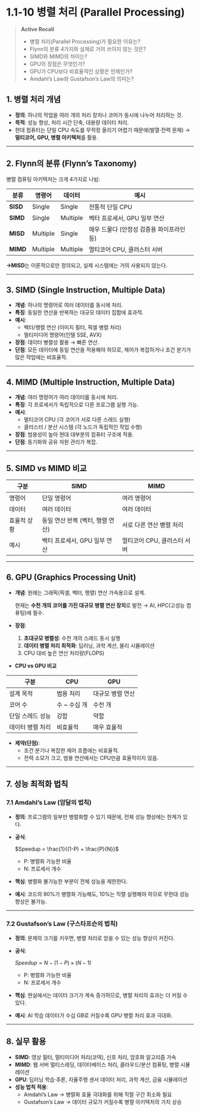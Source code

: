 # 1.1-10 병렬 처리 (Parallel Processing)

> **Active Recall**
> 
> - 병렬 처리(Parallel Processing)가 필요한 이유는?
> - Flynn의 분류 4가지와 실제로 거의 쓰이지 않는 것은?
> - SIMD와 MIMD의 차이는?
> - GPU의 장점은 무엇인가?
> - GPU가 CPU보다 비효율적인 상황은 언제인가?
> - Amdahl’s Law와 Gustafson’s Law의 의미는?

## 1. 병렬 처리 개념

- **정의**: 하나의 작업을 여러 개의 처리 장치나 코어가 동시에 나누어 처리하는 것.
- **목적**: 성능 향상, 처리 시간 단축, 대용량 데이터 처리.
- 현대 컴퓨터는 단일 CPU 속도를 무작정 올리기 어렵기 때문에(발열·전력 문제) → **멀티코어, GPU, 병렬 아키텍처**를 활용.

---

## 2. Flynn의 분류 (Flynn’s Taxonomy)

병렬 컴퓨팅 아키텍처는 크게 4가지로 나뉨:

| 분류 | 명령어 | 데이터 | 예시 |
| --- | --- | --- | --- |
| **SISD** | Single | Single | 전통적 단일 CPU |
| **SIMD** | Single | Multiple | 벡터 프로세서, GPU 일부 연산 |
| **MISD** | Multiple | Single | 매우 드물다 (안정성 검증용 파이프라인 등) |
| **MIMD** | Multiple | Multiple | 멀티코어 CPU, 클러스터 서버 |

**→MISD**는 이론적으로만 정의되고, 실제 시스템에는 거의 사용되지 않는다.

---

## 3. SIMD (Single Instruction, Multiple Data)

- **개념**: 하나의 명령어로 여러 데이터를 동시에 처리.
- **특징**: 동일한 연산을 반복하는 대규모 데이터 집합에 효과적.
- **예시**:
    - 벡터/행렬 연산 (이미지 필터, 픽셀 병렬 처리)
    - 멀티미디어 명령어(인텔 SSE, AVX)
- **장점**: 데이터 병렬성 활용 → 빠른 연산.
- **단점**: 모든 데이터에 동일 연산을 적용해야 하므로, 제어가 복잡하거나 조건 분기가 많은 작업에는 비효율적.

---

## 4. MIMD (Multiple Instruction, Multiple Data)

- **개념**: 여러 명령어가 여러 데이터를 동시에 처리.
- **특징**: 각 프로세서가 독립적으로 다른 프로그램 실행 가능.
- **예시**:
    - 멀티코어 CPU (각 코어가 서로 다른 스레드 실행)
    - 클러스터 / 분산 시스템 (각 노드가 독립적인 작업 수행)
- **장점**: 범용성이 높아 현대 대부분의 컴퓨터 구조에 적용.
- **단점**: 동기화와 공유 자원 관리가 복잡.

---

## 5. SIMD vs MIMD 비교

| 구분 | SIMD | MIMD |
| --- | --- | --- |
| 명령어 | 단일 명령어 | 여러 명령어 |
| 데이터 | 여러 데이터 | 여러 데이터 |
| 효율적 상황 | 동일 연산 반복 (벡터, 행렬 연산) | 서로 다른 연산 병렬 처리 |
| 예시 | 벡터 프로세서, GPU 일부 연산 | 멀티코어 CPU, 클러스터 서버 |

---

## 6. GPU (Graphics Processing Unit)

- **개념**: 원래는 그래픽(픽셀, 벡터, 행렬) 연산 가속용으로 설계.
    
    현재는 **수천 개의 코어를 가진 대규모 병렬 연산 장치**로 발전 → AI, HPC(고성능 컴퓨팅)에 필수.
    
- **장점**:
    1. **초대규모 병렬성**: 수천 개의 스레드 동시 실행
    2. **데이터 병렬 처리 최적화**: 딥러닝, 과학 계산, 물리 시뮬레이션
    3. CPU 대비 높은 연산 처리량(FLOPS)
- **CPU vs GPU 비교**

| 구분 | CPU | GPU |
| --- | --- | --- |
| 설계 목적 | 범용 처리 | 대규모 병렬 연산 |
| 코어 수 | 수 ~ 수십 개 | 수천 개 |
| 단일 스레드 성능 | 강함 | 약함 |
| 데이터 병렬 처리 | 비효율적 | 매우 효율적 |
- **제약(단점)**:
    - 조건 분기나 복잡한 제어 흐름에는 비효율적.
    - 전력 소모가 크고, 범용 연산에서는 CPU만큼 효율적이지 않음.

---

## 7. 성능 최적화 법칙

### 7.1 Amdahl’s Law (암달의 법칙)

- **정의**: 프로그램의 일부만 병렬화할 수 있기 때문에, 전체 성능 향상에는 한계가 있다.
- **공식**:
    
    $Speedup = \frac{1}{(1-P) + \frac{P}{N}}$
    
    - P: 병렬화 가능한 비율
    - N: 프로세서 개수
- **핵심**: 병렬화 불가능한 부분이 전체 성능을 제한한다.
- **예시**: 코드의 90%가 병렬화 가능해도, 10%는 직렬 실행해야 하므로 무한대 성능 향상은 불가능.

---

### 7.2 Gustafson’s Law (구스타프슨의 법칙)

- **정의**: 문제의 크기를 키우면, 병렬 처리로 얻을 수 있는 성능 향상이 커진다.
- **공식**:
    
     $Speedup = N - (1-P) \times (N-1)$
    
    - P: 병렬화 가능한 비율
    - N: 프로세서 개수
- **핵심**: 현실에서는 데이터 크기가 계속 증가하므로, 병렬 처리의 효과는 더 커질 수 있다.
- **예시**: AI 학습 데이터가 수십 GB로 커질수록 GPU 병렬 처리 효과 극대화.

---

## 8. 실무 활용

- **SIMD**: 영상 필터, 멀티미디어 처리(코덱), 신호 처리, 암호화 알고리즘 가속
- **MIMD**: 웹 서버 멀티스레딩, 데이터베이스 처리, 클라우드/분산 컴퓨팅, 병렬 시뮬레이션
- **GPU**: 딥러닝 학습·추론, 자율주행 센서 데이터 처리, 과학 계산, 금융 시뮬레이션
- **성능 법칙 적용**:
    - Amdahl’s Law → 병렬화 효율 극대화를 위해 직렬 구간 최소화 필요
    - Gustafson’s Law → 데이터 규모가 커질수록 병렬 아키텍처의 가치 상승
